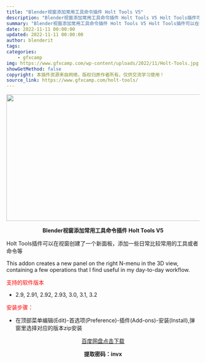 ```yaml
---
title: "Blender视窗添加常用工具命令插件 Holt Tools V5"
description: "Blender视窗添加常用工具命令插件 Holt Tools V5 Holt Tools插件可以在视窗创建了一个新面板，添加一些日常比较常用的工具或者命令等 This addon creates a ..."
summary: "Blender视窗添加常用工具命令插件 Holt Tools V5 Holt Tools插件可以在视窗创建了一个新面板，添加一些日常比较常用的工具或者命令等 This addon creates a ..."
date: 2022-11-11 00:00:00
updated: 2022-11-11 00:00:00
author: blenderit
tags: 
categories:
    - gfxcamp
img: https://www.gfxcamp.com/wp-content/uploads/2022/11/Holt-Tools.jpg
showGetMethod: false
copyright: 本插件资源来自网络，版权归原作者所有，仅供交流学习使用！
source_link: https://www.gfxcamp.com/holt-tools/
---
```

<div><p><img decoding="async" class="aligncenter size-full wp-image-108193" src="https://www.gfxcamp.com/wp-content/uploads/2022/11/Holt-Tools.jpg" data-src="https://www.gfxcamp.com/wp-content/uploads/2022/11/Holt-Tools.jpg" alt="" width="590" height="331" data-srcset="https://www.gfxcamp.com/wp-content/uploads/2022/11/Holt-Tools.jpg 590w, https://www.gfxcamp.com/wp-content/uploads/2022/11/Holt-Tools-150x84.jpg 150w" data-sizes="(max-width: 590px) 100vw, 590px"></p><p style="text-align: center;"><strong>Blender视窗添加常用工具命令插件 Holt Tools V5</strong></p><p>Holt Tools插件可以在视窗创建了一个新面板，添加一些日常比较常用的工具或者命令等</p><p>This addon creates a new panel on the right N-menu in the 3D view, containing a few operations that I find useful in my day-to-day workflow.</p><p><span style="color: #ff0000;">支持的软件版本</span></p><ul>
<li>2.9, 2.91, 2.92, 2.93, 3.0, 3.1, 3.2</li>
</ul><p><span style="color: #ff0000;">安装步骤：</span></p><ul>
<li>在顶部菜单编辑(Edit)-首选项(Preference)-插件(Add-ons)-安装(Install),弹窗里选择对应的版本zip安装</li>
</ul><p style="text-align: center;"><a class="maxbutton-3 maxbutton maxbutton-baidu" target="_blank" rel="noopener" href="https://pan.baidu.com/s/1tMndtmw4wPQ7j-zRjXpktw?pwd=invx"><span class="mb-text">百度网盘点击下载</span></a></p><p style="text-align: center;"><strong>提取密码：invx</strong></p></div>